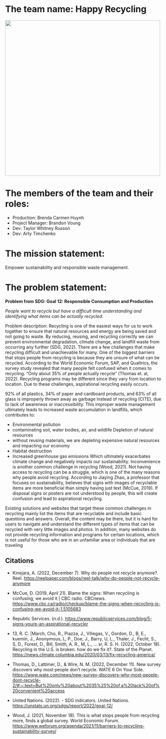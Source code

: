 #    The team name: Happy Recycling
<img src="https://pvtimes.com/wp-content/uploads/2021/09/15619200_web1_GettyImages-1269469549.jpg" width="500">

#    The members of the team and their roles:
- Production: Brenda Carmen Huynh
- Project Manager: Brandon Voung
- Dev: Taylor Whitney Russon
- Dev: Arty Timchenko

#    The mission statement:
Empower sustainability and responsible waste management.
#    The problem statement:

**Problem from SDG: Goal 12: Responsible Consumption and Production**

*People want to recycle but have a difficult time understanding and identifying what items can be actually recycled.*

Problem description:
Recycling is one of the easiest ways for us to work together to ensure that natural resources and energy are being saved and not going to waste. By reducing, reusing, and recycling correctly we can prevent environmental degradation, climate change, and landfill waste from occurring any further (SDG, 2022). There are a few challenges that make recycling difficult and unachievable for many. One of the biggest barriers that stops people from recycling is because they are unsure of what can be recycled. According to the World Economic Forum, SAP, and Qualtrics, the survey study revealed that many people felt confused when it comes to recycling. “Only about 35% of people actually recycle” (Thomas et. al, 2022). Recycling programs may be different since they vary from location to location. Due to these challenges, aspirational recycling easily occurs. 

92% of all plastics, 34% of paper and cardboard products, and 63% of all glass is improperly thrown away as garbage instead of recycling (CITE), due to lack of awareness or inaccessibility. This improper waste management ultimately leads to increased waste accumulation in landfills, which contributes to: 
- Environmental pollution 
- contaminating soil, water bodies, air, and wildlife
Depletion of natural resources 
- without reusing materials, we are depleting expensive natural resources and impacting our economy
- Habitat destruction
- Increased greenhouse gas emissions
Which ultimately exacerbates climate change and negatively impacts our sustainability. Inconvenience is another common challenge in recycling (Wood, 2021). Not having access to recycling can be a struggle, which is one of the many reasons why people avoid recycling.  According to Jiaying Zhao, a professor that focuses on sustainability, believes that signs with images of recyclable items are more beneficial than simply having just text (McCue, 2019). If disposal signs or posters are not understood by people, this will create confusion and lead to aspirational recycling. 

Existing solutions and websites that target these common challenges in recycling mainly list the items that are recyclable and include basic questions and answers. Overall, the content may be there, but it is hard for users to navigate and understand the different types of items that can be recycled with very little images and photos. In addition, many websites do not provide recycling information and programs for certain locations, which is not useful for those who are in an unfamiliar area or individuals that are traveling


## Citations
- Kinejara, A. (2022, December 7). Why do people not recycle anymore?. Reel. https://reelpaper.com/blogs/reel-talk/why-do-people-not-recycle-anymore

- McCue, D. (2019, April 21). Blame the signs: When recycling is confusing, we avoid it | CBC radio. CBCnews. https://www.cbc.ca/radio/checkup/blame-the-signs-when-recycling-is-confusing-we-avoid-it-1.5105683

- Republic Services. (n.d.). https://www.republicservices.com/blog/5-signs-youre-an-aspirational-recycler

- 13, R. C. |March, Cho, R., Piazza, J., Villegas, V., Gordon, D., B, E., kuemin, J., Anonymous, L, P., Doe, J., Barry, U, L., Thaler, J., Fecht, S., S, D., Forest, D., Bill, Smith, A. R., M, L., … sr, R. S. H. (2022, October 18). Recycling in the U.S. is broken. how do we fix it?. State of the Planet. https://news.climate.columbia.edu/2020/03/13/fix-recycling-america/ 

- Thomas, D., Lattimer, D., & Wire, N. M. (2022, December 11). New survey discovers why most people don’t recycle. WATE 6 On Your Side. https://www.wate.com/news/new-survey-discovers-why-most-people-dont-recycle-2/#:~:text=But%20only%20about%2035%25%20of,a%20lack%20of%20convenient%20access

- United Nations. (2022). - SDG indicators. United Nations. https://unstats.un.org/sdgs/report/2022/goal-12/

- Wood, J. (2021, November 18). This is what stops people from recycling more, finds a global survey. World Economic Forum. https://www.weforum.org/agenda/2021/11/barriers-to-recycling-sustainability-survey/

